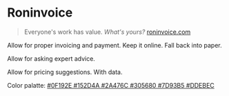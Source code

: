 # Roninvoice

> Everyone's work has value.
> _What's yours?_
[roninvoice.com](http://roninvoice.com)

Allow for proper invoicing and payment. Keep it online. Fall back into paper.

Allow for asking expert advice. 

Allow for pricing suggestions. With data.

Color palatte: [#0F192E #152D4A #2A476C #305680 #7D93B5 #DDEBEC](http://color.hailpixel.com/#0F192E,152E4C,29476A,315781,7D93B5,DEECED,)